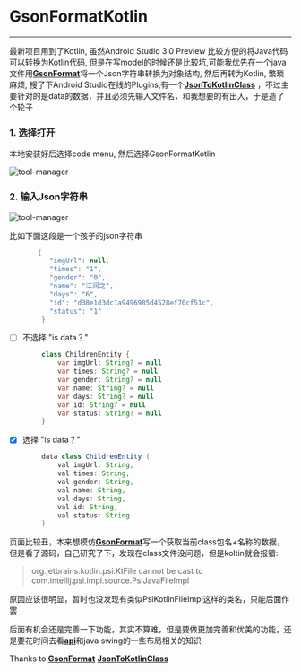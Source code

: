 # GsonFormatKotlin

------

最新项目用到了Kotlin, 虽然Android Studio 3.0 Preview 比较方便的将Java代码可以转换为Kotlin代码, 但是在写model的时候还是比较坑,可能我优先在一个java文件用[**GsonFormat**](https://github.com/zzz40500/GsonFormat)将一个Json字符串转换为对象结构, 然后再转为Kotlin, 繁琐麻烦, 搜了下Android Studio在线的Plugins,有一个[**JsonToKotlinClass**](https://github.com/wuseal/JsonToKotlinClass) ，不过主要针对的是data的数据，并且必须先输入文件名，和我想要的有出入，于是造了个轮子

### 1. 选择打开
本地安装好后选择code menu, 然后选择GsonFormatKotlin

![tool-manager](http://ww1.sinaimg.cn/large/5dfcd11agy1fjb3pjoy78j20vi0wg7b6.jpg)

### 2. 输入Json字符串

![tool-manager](http://ww1.sinaimg.cn/large/5dfcd11agy1fjb3uh2xe4j21fc0mqq4u.jpg)

比如下面这段是一个孩子的json字符串
```java
       {
          "imgUrl": null,
          "times": "1",
          "gender": "0",
          "name": "江润之",
          "days": "6",
          "id": "d38e1d3dc1a9496985d4528ef70cf51c",
          "status": "1"
        }
```
- [ ] 不选择 "is data？"

```java
        class ChildrenEntity {
            var imgUrl: String? = null
    		var times: String? = null
    		var gender: String? = null
    		var name: String? = null
    		var days: String? = null
    		var id: String? = null
    		var status: String? = null
		}
```
- [x] 选择 "is data？"

```java
        data class ChildrenEntity (
           	val imgUrl: String,
		    val times: String,
		    val gender: String,
		    val name: String,
		    val days: String,
		    val id: String,
		    val status: String
		)
```

页面比较丑，本来想模仿[**GsonFormat**](https://github.com/zzz40500/GsonFormat)写一个获取当前class包名+名称的数据，但是看了源码，自己研究了下，发现在class文件没问题，但是koltin就会报错:
> org.jetbrains.kotlin.psi.KtFile cannot be cast to com.intellij.psi.impl.source.PsiJavaFileImpl

原因应该很明显，暂时也没发现有类似PsiKotlinFileImpl这样的类名，只能后面作罢

后面有机会还是完善一下功能，其实不算难，但是要做更加完善和优美的功能，还是要花时间去看[**api**](http://www.jetbrains.org/intellij/sdk/docs/reference_guide.htmlApi)和java swing的一些布局相关的知识

Thanks to [**GsonFormat**](https://github.com/zzz40500/GsonFormat) [**JsonToKotlinClass**](https://github.com/wuseal/JsonToKotlinClass)